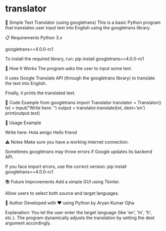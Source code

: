 # translator
📝 Simple Text Translator (using googletrans)
This is a basic Python program that translates user input text into English using the googletrans library.

📋 Requirements
Python 3.x

googletrans==4.0.0-rc1

To install the required library, run:
pip install googletrans==4.0.0-rc1

🚀 How It Works
The program asks the user to input some text.

It uses Google Translate API (through the googletrans library) to translate the text into English.

Finally, it prints the translated text.

🧩 Code Example
from googletrans import Translator
translator = Translator()
txt = input("Write here: ")
output = translator.translate(txt, dest='en')
print(output.text)

🌟 Usage Example

Write here: Hola amigo
Hello friend

⚠️ Notes
Make sure you have a working internet connection.

Sometimes googletrans may throw errors if Google updates its backend API.

If you face import errors, use the correct version:
pip install googletrans==4.0.0-rc1

📚 Future Improvements
Add a simple GUI using Tkinter.

Allow users to select both source and target languages.

📌 Author
Developed with ❤️ using Python by Aryan Kumar Ojha

Explanation:
You let the user enter the target language (like 'en', 'hi', 'fr', etc.).
The program dynamically adjusts the translation by setting the dest argument accordingly.

